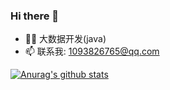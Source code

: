 ### Hi there 👋

-  👨‍💻  大数据开发(java)
-  📫 联系我: 1093826765@qq.com


[![Anurag's github stats](https://github-readme-stats.vercel.app/api?username=a1093826765)](https://github.com/a1093826765/note)


<!--
**a1093826765/a1093826765** is a ✨ _special_ ✨ repository because its `README.md` (this file) appears on your GitHub profile.

Here are some ideas to get you started:

- 🔭 I’m currently working on ...
- 🌱 I’m currently learning ...
- 👯 I’m looking to collaborate on ...
- 🤔 I’m looking for help with ...
- 💬 Ask me about ...
- 📫 How to reach me: ...
- 😄 Pronouns: ...
- ⚡ Fun fact: ...
-->
